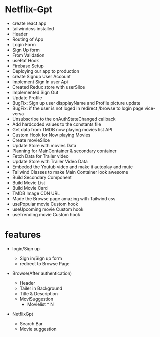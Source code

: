 # Netflix-Gpt
- create react app
- tailwindcss installed
- Header
- Routing of App
- Login Form
- Sign Up form
- From Validation
- useRaf Hook
- Firebase Setup
- Deploying our app to production
- create Signup User Account
- Implement Sign In user Api
- Created Redux store  with userSlice
- Implemented Sign Out
- Update Profile
- BugFix: Sign up user dispplayName and Profile picture update
- BugFix: if the user is not loged in redirect /browse to login page vice-versa
- Unsubscribe to the onAuthStateChanged callback
- Add hardcoded values to the constants file
- Get data from TMDB now playing movies list API
- Custom Hook for Now playing Movies
- Create movieSlice
- Update Store with movies Data
- Planning for MainContainer & secondary container
- Fetch Data for Trailer video
- Update Store with Trailer Video  Data
- Embeded the Youtub video and make it autoplay and mute
- Tailwind Classes to make Main Container look awesome
- Build Secondary Component
- Build Movie List
- Build Movie Card
- TMDB Image CDN URL
- Made the Browse page amazing with Tailwind css
- usePopular movie Custom hook
- useUpcoming movie Custom hook
- useTrending movie Custom hook








# features
- login/Sign up
     - Sign in/Sign up form
     - redirect to Browse Page
- Browse(After authentication)
    - Header
    - Tailer in Background
    - Title & Description
    - MoviSuggestion
         - Movielist * N

- NetflixGpt
    - Search Bar
    - Movie suggestion
